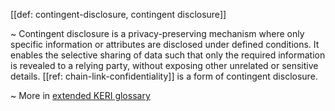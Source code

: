 [[def: contingent-disclosure, contingent disclosure]]

~ Contingent disclosure is a privacy-preserving mechanism where only specific information or attributes are disclosed under defined conditions. It enables the selective sharing of data such that only the required information is revealed to a relying party, without exposing other unrelated or sensitive details. [[ref: chain-link-confidentiality]] is a form of contingent disclosure.

~ More in <a href="https://weboftrust.github.io/WOT-terms/docs/glossary/contingent-disclosure">extended KERI glossary</a>
